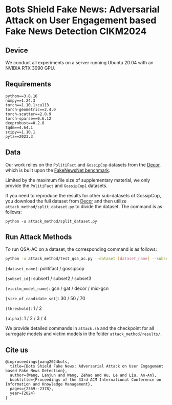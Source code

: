 # Bots Shield Fake News: Adversarial Attack on User Engagement based Fake News Detection CIKM2024

## Device
We conduct all experiments on a server running Ubuntu 20.04 with an NVIDIA RTX 3090 GPU. 

## Requirements
```
python==3.8.16
numpy==1.24.3
torch==1.10.1+cu113
torch-geometric==2.4.0
torch-scatter==2.0.9
torch-sparse==0.6.12
deeprobust==0.2.8
tqdm==4.64.1
scipy==1.10.1
pytz==2023.3
```

## Data
Our work relies on the `PolitiFact` and `GossipCop` datasets from the [Decor](https://github.com/jiayingwu19/DECOR), which is built upon the [FakeNewsNet benchmark](https://github.com/KaiDMML/FakeNewsNet).

Limited by the maximum file size of supplementary material, we only provide the `PolitiFact` and `GossipCop1` datasets.

If you need to reproduce the results for other sub-datasets of GossipCop, you download the full dataset from [Decor](https://github.com/jiayingwu19/DECOR) and then utilize `attack_method/split_dataset.py` to divide the dataset. The command is as follows:
```
python -u attack_method/split_dataset.py
```

## Run Attack Methods
To run QSA-AC on a dataset, the corresponding command is as follows:
```bash
python -u attack_method/test_qsa_ac.py --dataset [dataset_name] --subset [subset_id] --victim_model [victim_model_name] --topk [size_of_candidate_set] --m [threshold] --alpha [alpha] --constrain --retrain
```

`[dataset_name]`: politifact / gossipcop

`[subset_id]`: subset1 / subset2 / subset3

`[vicitm_model_name]`: gcn / gat / decor / mid-gcn

`[size_of_candidate_set]`: 30 / 50 / 70

`[threshold]`: 1 / 2

`[alpha]`: 1 / 2 / 3 / 4


We provide detailed commands in `attack.sh` and the checkpoint for all surrogate models and victim models in the folder `attack_method/results/`.
## Cite us

```
@inproceedings{wang2024bots,
  title={Bots Shield Fake News: Adversarial Attack on User Engagement based Fake News Detection},
  author={Wang, Lanjun and Wang, Zehao and Wu, Le and Liu, An-An},
  booktitle={Proceedings of the 33rd ACM International Conference on Information and Knowledge Management},
  pages={2369--2378},
  year={2024}
}
```
